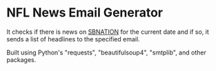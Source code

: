 # NFL News Email Generator

It checks if there is news on [SBNATION](https://www.sbnation.com/nfl-news) for the current date and if so, it sends a list of headlines to the specified email.

Built using Python's "requests", "beautifulsoup4", "smtplib", and other packages.
